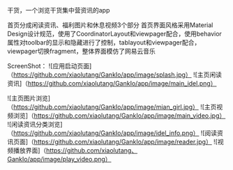 干货，一个浏览干货集中营资讯的app

首页分成闲读资讯、福利图片和休息视频3个部分
首页界面风格采用Material Design设计规范，使用了CoordinatorLayout和viewpager配合，使用behavior属性对toolbar的显示和隐藏进行了控制，tablayout和viewpager配合，viewpager切换fragment，整体界面模仿了网易云音乐

ScreenShot：
![应用启动页面]（https://github.com/xiaolutang/GankIo/app/image/splash.jpg）
![主页闲读资讯]（https://github.com/xiaolutang/GankIo/app/image/main_idel.png）

![主页图片浏览]（https://github.com/xiaolutang/GankIo/app/image/mian_girl.jpg）
![主页视频浏览]（https://github.com/xiaolutang/GankIo/app/image/main_video.jpg）
![闲读资讯分类浏览]（https://github.com/xiaolutang/GankIo/app/image/idel_info.png）
![阅读资讯页面]（https://github.com/xiaolutang/GankIo/app/image/reader.jpg）
![视频播放界面]（https://github.com/xiaolutang、GankIo/app/image/play_video.png）
